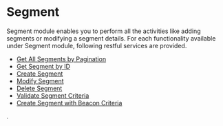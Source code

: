                           


Segment
=======

Segment module enables you to perform all the activities like adding segments or modifying a segment details. For each functionality available under Segment module, following restful services are provided.

*   [Get All Segments by Pagination](Get_All_Segments_By_pagination.md)
*   [Get Segment by ID](Get_Details__Segment_.md)
*   [Create Segment](Create_Segment.md)
*   [Modify Segment](Modify_Segment.md)
*   [Delete Segment](Delete_Segment.md)
*   [Validate Segment Criteria](Validate_Segment_Criteria.md)
*   [Create Segment with Beacon Criteria](Create_Segment_with_Beacon_Criteria.md)

.
